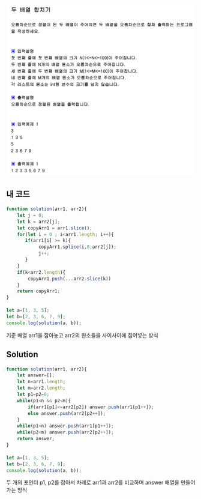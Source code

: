 
![img](./두-배열-합치기.png)
## 내 코드 
```javascript
function solution(arr1, arr2){
    let j = 0;
    let k = arr2[j];
    let copyArr1 = arr1.slice();
    for(let i = 0 ; i<arr1.length; i++){
       if(arr1[i] >= k){
            copyArr1.splice(i,0,arr2[j]);
            j++;
       }
    }
    if(k<arr2.length){
        copyArr1.push(...arr2.slice(k))
    }
    return copyArr1;
}

let a=[1, 3, 5];
let b=[2, 3, 6, 7, 9];
console.log(solution(a, b));
```
기준 배열 arr1을 잡아놓고 arr2의 원소들을 사이사이에 집어넣는 방식


## Solution
```javascript
function solution(arr1, arr2){
    let answer=[];
    let n=arr1.length;
    let m=arr2.length;
    let p1=p2=0;
    while(p1<n && p2<m){
        if(arr1[p1]<=arr2[p2]) answer.push(arr1[p1++]);
        else answer.push(arr2[p2++]);
    }
    while(p1<n) answer.push(arr1[p1++]);
    while(p2<m) answer.push(arr2[p2++]); 
    return answer;
}

let a=[1, 3, 5];
let b=[2, 3, 6, 7, 9];
console.log(solution(a, b));
```  
두 개의 포인터 p1, p2를 잡아서 차례로 arr1과 arr2를 비교하며 answer 배열을 만들어 가는 방식

